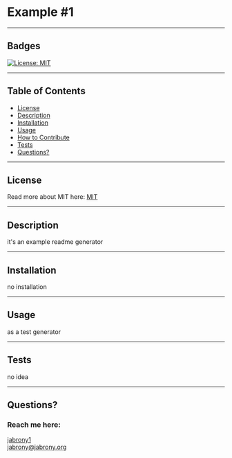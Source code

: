 # Example #1

  ---

  ## Badges
  [![License: MIT](https://img.shields.io/badge/License-MIT-yellow.svg)](https://opensource.org/licenses/MIT)

  ---

  ## Table of Contents
  * [License](#license)
  * [Description](#description)
  * [Installation](#installation)
  * [Usage](#usage)
  * [How to Contribute](#contribute)
  * [Tests](#test)
  * [Questions?](#question)
  
  ---
  
  ## License
  Read more about MIT here:
  [MIT](https://opensource.org/licenses/MIT)

  ---

  ## Description
  it's an example readme generator

  ---

  ## Installation
  no installation

  ---

  ## Usage
  as a test generator
  
  ---
  
  ## Tests
  no idea

  ---

  ## Questions?

  ### Reach me here: 
  [jabrony1](https://github.com/jabrony1)  
  jabrony@jabrony.org